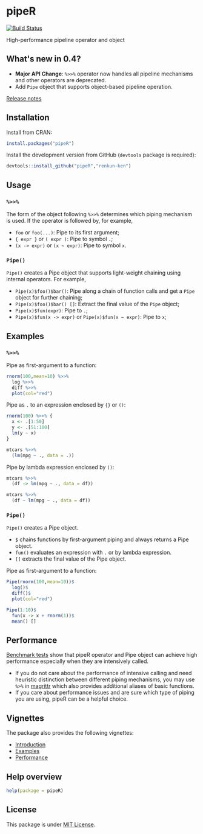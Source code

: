 

# pipeR

[![Build Status](https://travis-ci.org/renkun-ken/pipeR.png?branch=master)](https://travis-ci.org/renkun-ken/pipeR)

High-performance pipeline operator and object

## What's new in 0.4?

- **Major API Change**: `%>>%` operator now handles all pipeline mechanisms and other operators are deprecated.
- Add `Pipe` object that supports object-based pipeline operation.

[Release notes](https://github.com/renkun-ken/pipeR/releases)

## Installation

Install from CRAN:

```r
install.packages("pipeR")
```

Install the development version from GitHub (`devtools` package is required):

```r
devtools::install_github("pipeR","renkun-ken")
```

## Usage

### `%>>%`

The form of the object following `%>>%` determines which piping mechanism is used. If the operator is followed by, for example, 

- `foo` or `foo(...)`: Pipe to its first argument;
- `{ expr }` or `( expr )`: Pipe to symbol `.`;
- `(x -> expr)` or `(x ~ expr)`: Pipe to symbol `x`.

### `Pipe()`

`Pipe()` creates a Pipe object that supports light-weight chaining using internal operators. For example,

- `Pipe(x)$foo()$bar()`: Pipe along a chain of function calls and get a `Pipe` object for further chaining;
- `Pipe(x)$foo()$bar() []`: Extract the final value of the `Pipe` object;
- `Pipe(x)$fun(expr)`: Pipe to `.`;
- `Pipe(x)$fun(x -> expr)` or `Pipe(x)$fun(x ~ expr)`: Pipe to `x`;

## Examples

### `%>>%`

Pipe as first-argument to a function:

```r
rnorm(100,mean=10) %>>%
  log %>>%
  diff %>>%
  plot(col="red")
```

Pipe as `.` to an expression enclosed by `{}` or `()`:

```r
rnorm(100) %>>% {
  x <- .[1:50]
  y <- .[51:100]
  lm(y ~ x)
}
```

```r
mtcars %>>%
  (lm(mpg ~ ., data = .))
```

Pipe by lambda expression enclosed by `()`:

```r
mtcars %>>%
  (df -> lm(mpg ~ ., data = df))

mtcars %>>%
  (df ~ lm(mpg ~ ., data = df))
```

### `Pipe()`

`Pipe()` creates a Pipe object. 

- `$` chains functions by first-argument piping and always returns a Pipe object.
- `fun()` evaluates an expression with `.` or by lambda expression.
- `[]` extracts the final value of the Pipe object.

Pipe as first-argument to a function:

```r
Pipe(rnorm(100,mean=10))$
  log()$
  diff()$
  plot(col="red")
```

```r
Pipe(1:10)$
  fun(x -> x + rnorm(1))$
  mean() []
```

## Performance

[Benchmark tests](http://cran.r-project.org/web/packages/pipeR/vignettes/Performance.html) show that pipeR operator and Pipe object can achieve high performance especially when they are intensively called.

- If you do not care about the performance of intensive calling and need heuristic distinction between different piping mechanisms, you may use `%>%` in [magrittr](https://github.com/smbache/magrittr) which also provides additional aliases of basic functions. 
- If you care about performance issues and are sure which type of piping you are using, pipeR can be a helpful choice.

## Vignettes

The package also provides the following vignettes:

- [Introduction](http://cran.r-project.org/web/packages/pipeR/vignettes/Introduction.html)
- [Examples](http://cran.r-project.org/web/packages/pipeR/vignettes/Examples.html)
- [Performance](http://cran.r-project.org/web/packages/pipeR/vignettes/Performance.html)


## Help overview

```r
help(package = pipeR)
```

## License

This package is under [MIT License](http://opensource.org/licenses/MIT).
